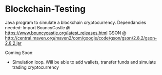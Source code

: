 # Blockchain-Testing
Java program to simulate a blockchain cryptocurrency.
Dependancies needed: Import BouncyCastle @ https://www.bouncycastle.org/latest_releases.html
GSON @ http://central.maven.org/maven2/com/google/code/gson/gson/2.8.2/gson-2.8.2.jar

Coming Soon:
  - Simulation loop. Will be able to add wallets, transfer funds and simulate trading cryptocurrency
